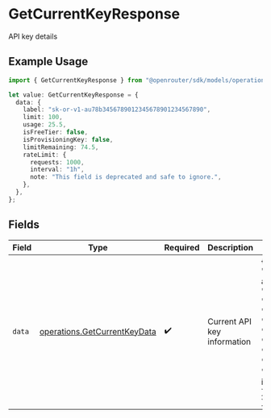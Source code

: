 # GetCurrentKeyResponse

API key details

## Example Usage

```typescript
import { GetCurrentKeyResponse } from "@openrouter/sdk/models/operations";

let value: GetCurrentKeyResponse = {
  data: {
    label: "sk-or-v1-au78b3456789012345678901234567890",
    limit: 100,
    usage: 25.5,
    isFreeTier: false,
    isProvisioningKey: false,
    limitRemaining: 74.5,
    rateLimit: {
      requests: 1000,
      interval: "1h",
      note: "This field is deprecated and safe to ignore.",
    },
  },
};
```

## Fields

| Field                                                                                                                                                                                                                                                                              | Type                                                                                                                                                                                                                                                                               | Required                                                                                                                                                                                                                                                                           | Description                                                                                                                                                                                                                                                                        | Example                                                                                                                                                                                                                                                                            |
| ---------------------------------------------------------------------------------------------------------------------------------------------------------------------------------------------------------------------------------------------------------------------------------- | ---------------------------------------------------------------------------------------------------------------------------------------------------------------------------------------------------------------------------------------------------------------------------------- | ---------------------------------------------------------------------------------------------------------------------------------------------------------------------------------------------------------------------------------------------------------------------------------- | ---------------------------------------------------------------------------------------------------------------------------------------------------------------------------------------------------------------------------------------------------------------------------------- | ---------------------------------------------------------------------------------------------------------------------------------------------------------------------------------------------------------------------------------------------------------------------------------- |
| `data`                                                                                                                                                                                                                                                                             | [operations.GetCurrentKeyData](../../models/operations/getcurrentkeydata.md)                                                                                                                                                                                                       | :heavy_check_mark:                                                                                                                                                                                                                                                                 | Current API key information                                                                                                                                                                                                                                                        | {<br/>"label": "sk-or-v1-au78b3456789012345678901234567890",<br/>"limit": 100,<br/>"usage": 25.5,<br/>"is_free_tier": false,<br/>"is_provisioning_key": false,<br/>"limit_remaining": 74.5,<br/>"rate_limit": {<br/>"requests": 1000,<br/>"interval": "1h",<br/>"note": "This field is deprecated and safe to ignore."<br/>}<br/>} |